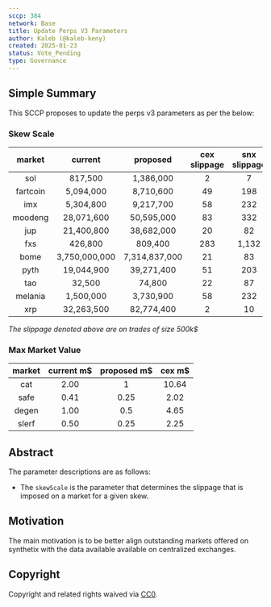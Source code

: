 ```yaml
---
sccp: 384
network: Base
title: Update Perps V3 Parameters
author: Kaleb (@kaleb-keny)
created: 2025-01-23
status: Vote_Pending
type: Governance
---
```


## Simple Summary

This SCCP proposes to update the perps v3 parameters as per the below:

### Skew Scale

| **market** |  **current**  |  **proposed** | **cex slippage** | **snx slippage** |
|:----------:|:-------------:|:-------------:|:----------------:|:----------------:|
|     sol    |    817,500    |   1,386,000   |         2        |         7        |
|  fartcoin  |   5,094,000   |   8,710,600   |        49        |        198       |
|     imx    |   5,304,800   |   9,217,700   |        58        |        232       |
|   moodeng  |   28,071,600  |   50,595,000  |        83        |        332       |
|     jup    |   21,400,800  |   38,682,000  |        20        |        82        |
|     fxs    |    426,800    |    809,400    |        283       |       1,132      |
|    bome    | 3,750,000,000 | 7,314,837,000 |        21        |        83        |
|    pyth    |   19,044,900  |   39,271,400  |        51        |        203       |
|     tao    |     32,500    |     74,800    |        22        |        87        |
|   melania  |   1,500,000   |   3,730,900   |        58        |        232       |
|     xrp    |   32,263,500  |   82,774,400  |         2        |        10        |

*The slippage denoted above are on trades of size 500k$*

### Max Market Value

| **market** | **current m$** | **proposed m$** | **cex m$** |
|:----------:|:--------------:|:---------------:|:----------:|
|     cat    |      2.00      |        1        |    10.64   |
|    safe    |      0.41      |       0.25      |    2.02    |
|    degen   |      1.00      |       0.5       |    4.65    |
|    slerf   |      0.50      |       0.25      |    2.25    |


## Abstract


The parameter descriptions are as follows:
- The `skewScale` is the parameter that determines the slippage that is imposed on a market for a given skew.

## Motivation

The main motivation is to be better align outstanding markets offered on synthetix with the data available available on centralized exchanges. 

## Copyright

Copyright and related rights waived via [CC0](https://creativecommons.org/publicdomain/zero/1.0/).
